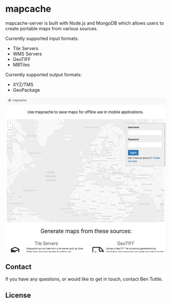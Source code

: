 mapcache
============

mapcache-server is built with Node.js and MongoDB which allows users to create portable maps from various sources.

Currently supported input formats:
* Tile Servers
* WMS Servers
* GeoTIFF
* MBTiles

Currently supported output formats:
* XYZ/TMS
* GeoPackage

![mapcache](screenshots/mapcache.png)

## Contact

If you have any questions, or would like to get in touch, contact Ben Tuttle.

## License
